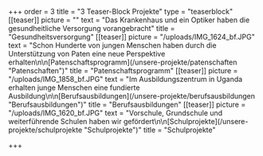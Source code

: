 +++
order = 3
title = "3 Teaser-Block Projekte"
type = "teaserblock"
[[teaser]]
picture = ""
text = "Das Krankenhaus und ein Optiker haben die gesundheitliche Versorgung vorangebracht"
title = "Gesundheitsversorgung"
[[teaser]]
picture = "/uploads/IMG_1624_bf.JPG"
text = "Schon Hunderte von jungen Menschen haben durch die Unterstützung von Paten eine neue Perspektive erhalten\n\n[Patenschaftsprogramm](/unsere-projekte/patenschaften \"Patenschaften\")"
title = "Patenschaftsprogramm"
[[teaser]]
picture = "/uploads/IMG_1858_bf.JPG"
text = "Im Ausbildungszentrum in Uganda erhalten junge Menschen eine fundierte Ausbildung\n\n[Berufsausbildungen](/unsere-projekte/berufsausbildungen \"Berufsausbildungen\")"
title = "Berufsausbildungen"
[[teaser]]
picture = "/uploads/IMG_1620_bf.JPG"
text = "Vorschule, Grundschule und weiterführende Schulen haben wir gefördert\n\n[Schulprojekte](/unsere-projekte/schulprojekte \"Schulprojekte\")"
title = "Schulprojekte"

+++
